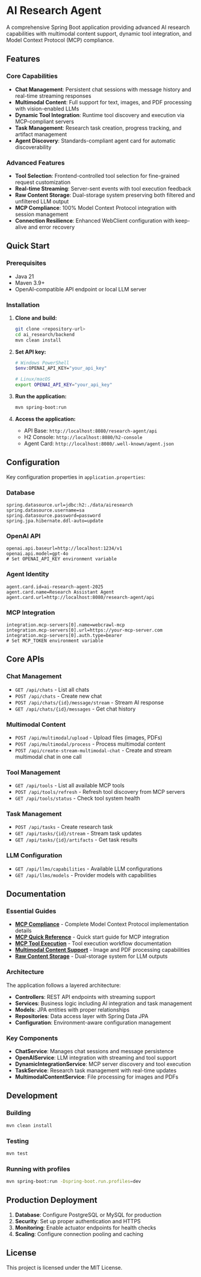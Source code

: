 # AI Research Agent

A comprehensive Spring Boot application providing advanced AI research capabilities with multimodal content support, dynamic tool integration, and Model Context Protocol (MCP) compliance.

## Features

### Core Capabilities
- **Chat Management**: Persistent chat sessions with message history and real-time streaming responses
- **Multimodal Content**: Full support for text, images, and PDF processing with vision-enabled LLMs
- **Dynamic Tool Integration**: Runtime tool discovery and execution via MCP-compliant servers
- **Task Management**: Research task creation, progress tracking, and artifact management
- **Agent Discovery**: Standards-compliant agent card for automatic discoverability

### Advanced Features
- **Tool Selection**: Frontend-controlled tool selection for fine-grained request customization
- **Real-time Streaming**: Server-sent events with tool execution feedback
- **Raw Content Storage**: Dual-storage system preserving both filtered and unfiltered LLM output
- **MCP Compliance**: 100% Model Context Protocol integration with session management
- **Connection Resilience**: Enhanced WebClient configuration with keep-alive and error recovery

## Quick Start

### Prerequisites

- Java 21
- Maven 3.9+
- OpenAI-compatible API endpoint or local LLM server

### Installation

1. **Clone and build:**
   ```bash
   git clone <repository-url>
   cd ai_research/backend
   mvn clean install
   ```

2. **Set API key:**
   ```bash
   # Windows PowerShell
   $env:OPENAI_API_KEY="your_api_key"
   
   # Linux/macOS
   export OPENAI_API_KEY="your_api_key"
   ```

3. **Run the application:**
   ```bash
   mvn spring-boot:run
   ```

4. **Access the application:**
   - API Base: `http://localhost:8080/research-agent/api`
   - H2 Console: `http://localhost:8080/h2-console`
   - Agent Card: `http://localhost:8080/.well-known/agent.json`

## Configuration

Key configuration properties in `application.properties`:

### Database
```properties
spring.datasource.url=jdbc:h2:./data/airesearch
spring.datasource.username=sa
spring.datasource.password=password
spring.jpa.hibernate.ddl-auto=update
```

### OpenAI API
```properties
openai.api.baseurl=http://localhost:1234/v1
openai.api.model=gpt-4o
# Set OPENAI_API_KEY environment variable
```

### Agent Identity
```properties
agent.card.id=ai-research-agent-2025
agent.card.name=Research Assistant Agent
agent.card.url=http://localhost:8080/research-agent/api
```

### MCP Integration
```properties
integration.mcp-servers[0].name=webcrawl-mcp
integration.mcp-servers[0].url=https://your-mcp-server.com
integration.mcp-servers[0].auth.type=bearer
# Set MCP_TOKEN environment variable
```

## Core APIs

### Chat Management
- `GET /api/chats` - List all chats
- `POST /api/chats` - Create new chat
- `POST /api/chats/{id}/message/stream` - Stream AI response
- `GET /api/chats/{id}/messages` - Get chat history

### Multimodal Content
- `POST /api/multimodal/upload` - Upload files (images, PDFs)
- `POST /api/multimodal/process` - Process multimodal content
- `POST /api/create-stream-multimodal-chat` - Create and stream multimodal chat in one call

### Tool Management
- `GET /api/tools` - List all available MCP tools
- `POST /api/tools/refresh` - Refresh tool discovery from MCP servers
- `GET /api/tools/status` - Check tool system health

### Task Management
- `POST /api/tasks` - Create research task
- `GET /api/tasks/{id}/stream` - Stream task updates
- `GET /api/tasks/{id}/artifacts` - Get task results

### LLM Configuration
- `GET /api/llms/capabilities` - Available LLM configurations
- `GET /api/llms/models` - Provider models with capabilities

## Documentation

### Essential Guides
- **[MCP Compliance](docs/mcp-compliance.md)** - Complete Model Context Protocol implementation details
- **[MCP Quick Reference](docs/mcp-quick-reference.md)** - Quick start guide for MCP integration
- **[MCP Tool Execution](docs/mcp-tool-execution.md)** - Tool execution workflow documentation
- **[Multimodal Content Support](docs/multimodal-content-support.md)** - Image and PDF processing capabilities
- **[Raw Content Storage](docs/raw-content-storage.md)** - Dual-storage system for LLM outputs

### Architecture

The application follows a layered architecture:

- **Controllers**: REST API endpoints with streaming support
- **Services**: Business logic including AI integration and task management
- **Models**: JPA entities with proper relationships
- **Repositories**: Data access layer with Spring Data JPA
- **Configuration**: Environment-aware configuration management

### Key Components

- **ChatService**: Manages chat sessions and message persistence
- **OpenAIService**: LLM integration with streaming and tool support
- **DynamicIntegrationService**: MCP server discovery and tool execution
- **TaskService**: Research task management with real-time updates
- **MultimodalContentService**: File processing for images and PDFs

## Development

### Building
```bash
mvn clean install
```

### Testing
```bash
mvn test
```

### Running with profiles
```bash
mvn spring-boot:run -Dspring-boot.run.profiles=dev
```

## Production Deployment

1. **Database**: Configure PostgreSQL or MySQL for production
2. **Security**: Set up proper authentication and HTTPS
3. **Monitoring**: Enable actuator endpoints for health checks
4. **Scaling**: Configure connection pooling and caching

## License

This project is licensed under the MIT License.

